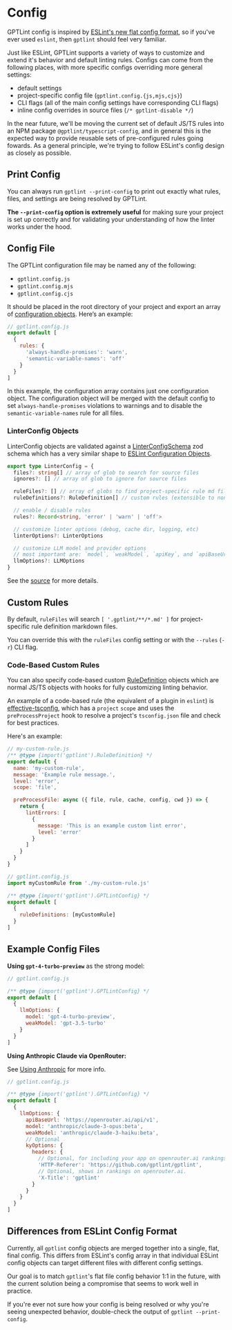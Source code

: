 # Config

GPTLint config is inspired by [ESLint's new flat config format](https://eslint.org/docs/latest/use/configure/configuration-files), so if you've ever used `eslint`, then `gptlint` should feel very familiar.

Just like ESLint, GPTLint supports a variety of ways to customize and extend it's behavior and default linting rules. Configs can come from the following places, with more specific configs overriding more general settings:

- default settings
- project-specific config file (`gptlint.config.{js,mjs,cjs}`)
- CLI flags (all of the main config settings have corresponding CLI flags)
- inline config overrides in source files (`/* gptlint-disable */`)

In the near future, we'll be moving the current set of default JS/TS rules into an NPM package `@gptlint/typescript-config`, and in general this is the expected way to provide reusable sets of pre-configured rules going fowards. As a general principle, we're trying to follow ESLint's config design as closely as possible.

## Print Config

You can always run `gptlint --print-config` to print out exactly what rules, files, and settings are being resolved by GPTLint.

**The `--print-config` option is extremely useful** for making sure your project is set up correctly and for validating your understanding of how the linter works under the hood.

## Config File

The GPTLint configuration file may be named any of the following:

- `gptlint.config.js`
- `gptlint.config.mjs`
- `gptlint.config.cjs`

It should be placed in the root directory of your project and export an array of [configuration objects](#linterconfig-objects). Here’s an example:

```js
// gptlint.config.js
export default [
  {
    rules: {
      'always-handle-promises': 'warn',
      'semantic-variable-names': 'off'
    }
  }
]
```

In this example, the configuration array contains just one configuration object. The configuration object will be merged with the default config to set `always-handle-promises` violations to warnings and to disable the `semantic-variable-names` rule for all files.

### LinterConfig Objects

LinterConfig objects are validated against a [LinterConfigSchema](https://github.com/gptlint/gptlint/tree/main/src/config.ts) zod schema which has a very similar shape to [ESLint Configuration Objects](https://eslint.org/docs/latest/use/configure/configuration-files#configuration-objects).

```ts
export type LinterConfig = {
  files?: string[] // array of glob to search for source files
  ignores?: [] // array of glob to ignore for source files

  ruleFiles?: [] // array of globs to find project-specific rule md files
  ruleDefinitions?: RuleDefinition[] // custom rules (extensible to non-md formats)

  // enable / disable rules
  rules?: Record<string, 'error' | 'warn' | 'off'>

  // customize linter options (debug, cache dir, logging, etc)
  linterOptions?: LinterOptions

  // customize LLM model and provider options
  // most important are: `model`, `weakModel`, `apiKey`, and `apiBaseUrl`
  llmOptions?: LLMOptions
}
```

See the [source](https://github.com/gptlint/gptlint/tree/main/src/config.ts) for more details.

## Custom Rules

By default, `ruleFiles` will search `[ '.gptlint/**/*.md' ]` for project-specific rule definition markdown files.

You can override this with the `ruleFiles` config setting or with the `--rules` (`-r`) CLI flag.

### Code-Based Custom Rules

You can also specify code-based custom [RuleDefinition](https://github.com/gptlint/gptlint/tree/main/src/rule.ts) objects which are normal JS/TS objects with hooks for fully customizing linting behavior.

An example of a code-based rule (the equivalent of a plugin in `eslint`) is [effective-tsconfig](https://github.com/gptlint/gptlint/tree/main/.gptlint/custom/effective-tsconfig.ts), which has a `project` `scope` and uses the `preProcessProject` hook to resolve a project's `tsconfig.json` file and check for best practices.

Here's an example:

```js
// my-custom-rule.js
/** @type {import('gptlint').RuleDefinition} */
export default {
  name: 'my-custom-rule',
  message: 'Example rule message.',
  level: 'error',
  scope: 'file',

  preProcessFile: async ({ file, rule, cache, config, cwd }) => {
    return {
      lintErrors: [
        {
          message: 'This is an example custom lint error',
          level: 'error'
        }
      ]
    }
  }
}
```

```js
// gptlint.config.js
import myCustomRule from './my-custom-rule.js'

/** @type {import('gptlint').GPTLintConfig} */
export default [
  {
    ruleDefinitions: [myCustomRule]
  }
]
```

## Example Config Files

**Using `gpt-4-turbo-preview`** as the strong model:

```js
// gptlint.config.js

/** @type {import('gptlint').GPTLintConfig} */
export default [
  {
    llmOptions: {
      model: 'gpt-4-turbo-preview',
      weakModel: 'gpt-3.5-turbo'
    }
  }
]
```

**Using Anthropic Claude via OpenRouter:**

See [Using Anthropic](./llm-providers.md#anthropic) for more info.

```js
// gptlint.config.js

/** @type {import('gptlint').GPTLintConfig} */
export default [
  {
    llmOptions: {
      apiBaseUrl: 'https://openrouter.ai/api/v1',
      model: 'anthropic/claude-3-opus:beta',
      weakModel: 'anthropic/claude-3-haiku:beta',
      // Optional
      kyOptions: {
        headers: {
          // Optional, for including your app on openrouter.ai rankings.
          'HTTP-Referer': 'https://github.com/gptlint/gptlint',
          // Optional, shows in rankings on openrouter.ai.
          'X-Title': 'gptlint'
        }
      }
    }
  }
]
```

## Differences from ESLint Config Format

Currently, all `gptlint` config objects are merged together into a single, flat, final config. This differs from ESLint's config array in that individual ESLint config objects can target different files with different config settings.

Our goal is to match `gptlint`'s flat file config behavior 1:1 in the future, with the current solution being a compromise that seems to work well in practice.

If you're ever not sure how your config is being resolved or why you're seeing unexpected behavior, double-check the output of `gptlint --print-config`.
